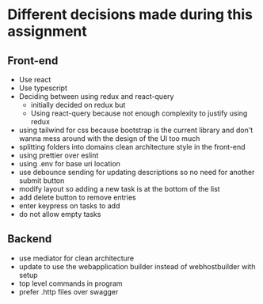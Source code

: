 # Different decisions made during this assignment

## Front-end

 - Use react
 - Use typescript
 - Deciding between using redux and react-query
    - initially decided on redux but
    - Using react-query because not enough complexity to justify using redux
 - using tailwind for css because bootstrap is the current library and don't wanna mess around with the design of the UI too much
 - splitting folders into domains clean architecture style in the front-end
 - using prettier over eslint
 - using .env for base uri location
 - use debounce sending for updating descriptions so no need for another submit button
 - modify layout so adding a new task is at the bottom of the list
 - add delete button to remove entries
 - enter keypress on tasks to add
 - do not allow empty tasks

 ## Backend

 - use mediator for clean architecture
 - update to use the webapplication builder instead of webhostbuilder with setup
 - top level commands in program
 - prefer .http files over swagger
